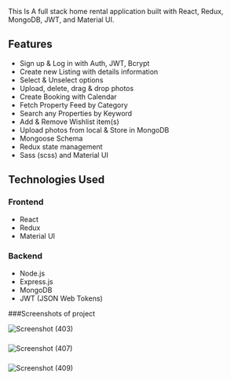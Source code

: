 This Is A full stack home rental application built with React, Redux, MongoDB, JWT, and Material UI.

## Features

- Sign up & Log in with Auth, JWT, Bcrypt
- Create new Listing with details information
- Select & Unselect options
- Upload, delete, drag & drop photos
- Create Booking with Calendar
- Fetch Property Feed by Category
- Search any Properties by Keyword
- Add & Remove Wishlist item(s)
- Upload photos from local & Store in MongoDB
- Mongoose Schema
- Redux state management
- Sass (scss) and Material UI

## Technologies Used

### Frontend

- React
- Redux
- Material UI

### Backend

- Node.js
- Express.js
- MongoDB
- JWT (JSON Web Tokens)

###Screenshots of project

![Screenshot (403)](https://github.com/parag7923/dream_nest/assets/107569817/c668637f-417c-4995-a7d2-eaa282832b52)

###
![Screenshot (407)](https://github.com/parag7923/dream_nest/assets/107569817/ba8708e3-a690-421d-95a3-04d829fc526f)

###
![Screenshot (409)](https://github.com/parag7923/dream_nest/assets/107569817/9cce10fa-a8c3-4484-952a-11cce4ba4953)

